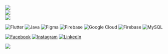 ![](https://github-readme-stats.vercel.app/api?username=shakibalhasan-code&theme=dark&hide_border=true&include_all_commits=true&count_private=false)<br/>
![](https://github-readme-streak-stats.herokuapp.com/?user=shakibalhasan-code&theme=dark&hide_border=true)<br/>
![](https://github-readme-stats.vercel.app/api/top-langs/?username=shakibalhasan-code&theme=dark&hide_border=true&include_all_commits=true&count_private=false&layout=compact)

![Flutter](https://img.shields.io/badge/Flutter-%2302569B.svg?style=for-the-badge&logo=Flutter&logoColor=white) ![Java](https://img.shields.io/badge/java-%23ED8B00.svg?style=for-the-badge&logo=openjdk&logoColor=white) ![Figma](https://img.shields.io/badge/figma-%23F24E1E.svg?style=for-the-badge&logo=figma&logoColor=white) ![Firebase](https://img.shields.io/badge/firebase-%23039BE5.svg?style=for-the-badge&logo=firebase) ![Google Cloud](https://img.shields.io/badge/GoogleCloud-%234285F4.svg?style=for-the-badge&logo=google-cloud&logoColor=white) ![Firebase](https://img.shields.io/badge/Firebase-039BE5?style=for-the-badge&logo=Firebase&logoColor=white) ![MySQL](https://img.shields.io/badge/mysql-%2300000f.svg?style=for-the-badge&logo=mysql&logoColor=white)

[![Facebook](https://img.shields.io/badge/Facebook-%231877F2.svg?logo=Facebook&logoColor=white)](https://facebook.com/shahriarsakib.bro7) [![Instagram](https://img.shields.io/badge/Instagram-%23E4405F.svg?logo=Instagram&logoColor=white)](https://instagram.com/shahriarsakib.bro) [![LinkedIn](https://img.shields.io/badge/LinkedIn-%230077B5.svg?logo=linkedin&logoColor=white)](https://linkedin.com/in/shakibalhasan-code) 

![](https://quotes-github-readme.vercel.app/api?type=horizontal&theme=radical)

<!-- Proudly created with GPRM ( https://gprm.itsvg.in ) -->
